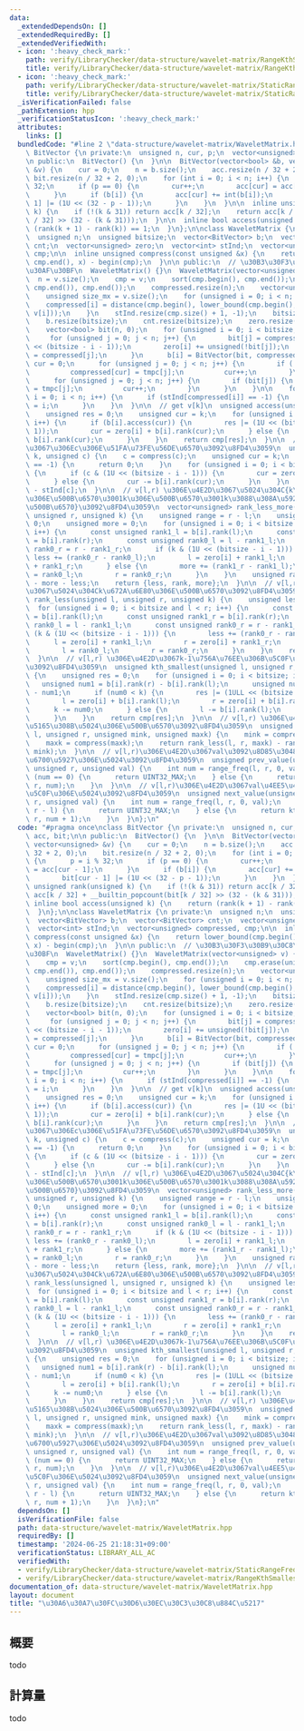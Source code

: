 ```yaml
---
data:
  _extendedDependsOn: []
  _extendedRequiredBy: []
  _extendedVerifiedWith:
  - icon: ':heavy_check_mark:'
    path: verify/LibraryChecker/data-structure/wavelet-matrix/RangeKthSmallest.test.cpp
    title: verify/LibraryChecker/data-structure/wavelet-matrix/RangeKthSmallest.test.cpp
  - icon: ':heavy_check_mark:'
    path: verify/LibraryChecker/data-structure/wavelet-matrix/StaticRangeFrequency.test.cpp
    title: verify/LibraryChecker/data-structure/wavelet-matrix/StaticRangeFrequency.test.cpp
  _isVerificationFailed: false
  _pathExtension: hpp
  _verificationStatusIcon: ':heavy_check_mark:'
  attributes:
    links: []
  bundledCode: "#line 2 \"data-structure/wavelet-matrix/WaveletMatrix.hpp\"\nclass\
    \ BitVector {\n private:\n  unsigned n, cur, p;\n  vector<unsigned> acc, bit;\n\
    \n public:\n  BitVector() {\n  }\n\n  BitVector(vector<bool> &b, vector<unsigned>\
    \ &v) {\n    cur = 0;\n    n = b.size();\n    acc.resize(n / 32 + 2, 0);\n   \
    \ bit.resize(n / 32 + 2, 0);\n    for (int i = 0; i < n; i++) {\n      p = i %\
    \ 32;\n      if (p == 0) {\n        cur++;\n        acc[cur] = acc[cur - 1];\n\
    \      }\n      if (b[i]) {\n        acc[cur] += int(b[i]);\n        bit[cur -\
    \ 1] |= (1U << (32 - p - 1));\n      }\n    }\n  }\n\n  inline unsigned rank(unsigned\
    \ k) {\n    if (!(k & 31)) return acc[k / 32];\n    return acc[k / 32] + __builtin_popcount(bit[k\
    \ / 32] >> (32 - (k & 31)));\n  }\n\n  inline bool access(unsigned k) {\n    return\
    \ (rank(k + 1) - rank(k)) == 1;\n  }\n};\n\nclass WaveletMatrix {\n private:\n\
    \  unsigned n;\n  unsigned bitsize;\n  vector<BitVector> b;\n  vector<BitVector>\
    \ cnt;\n  vector<unsigned> zero;\n  vector<int> stInd;\n  vector<unsigned> compressed,\
    \ cmp;\n\n  inline unsigned compress(const unsigned &x) {\n    return lower_bound(cmp.begin(),\
    \ cmp.end(), x) - begin(cmp);\n  }\n\n public:\n  // \u30B3\u30F3\u30B9\u30C8\u30E9\
    \u30AF\u30BF\n  WaveletMatrix() {}\n  WaveletMatrix(vector<unsigned> v) {\n  \
    \  n = v.size();\n    cmp = v;\n    sort(cmp.begin(), cmp.end());\n    cmp.erase(unique(cmp.begin(),\
    \ cmp.end()), cmp.end());\n    compressed.resize(n);\n    vector<unsigned> tmpc(n);\n\
    \    unsigned size_mx = v.size();\n    for (unsigned i = 0; i < n; i++) {\n  \
    \    compressed[i] = distance(cmp.begin(), lower_bound(cmp.begin(), cmp.end(),\
    \ v[i]));\n    }\n    stInd.resize(cmp.size() + 1, -1);\n    bitsize = bit_width(size_mx);\n\
    \    b.resize(bitsize);\n    cnt.resize(bitsize);\n    zero.resize(bitsize, 0);\n\
    \    vector<bool> bit(n, 0);\n    for (unsigned i = 0; i < bitsize; i++) {\n \
    \     for (unsigned j = 0; j < n; j++) {\n        bit[j] = compressed[j] & (1U\
    \ << (bitsize - i - 1));\n        zero[i] += unsigned(!bit[j]);\n        tmpc[j]\
    \ = compressed[j];\n      }\n      b[i] = BitVector(bit, compressed);\n      int\
    \ cur = 0;\n      for (unsigned j = 0; j < n; j++) {\n        if (!bit[j]) {\n\
    \          compressed[cur] = tmpc[j];\n          cur++;\n        }\n      }\n\
    \      for (unsigned j = 0; j < n; j++) {\n        if (bit[j]) {\n          compressed[cur]\
    \ = tmpc[j];\n          cur++;\n        }\n      }\n    }\n\n    for (unsigned\
    \ i = 0; i < n; i++) {\n      if (stInd[compressed[i]] == -1) {\n        stInd[compressed[i]]\
    \ = i;\n      }\n    }\n  }\n\n  // get v[k]\n  unsigned access(unsigned k) {\n\
    \    unsigned res = 0;\n    unsigned cur = k;\n    for (unsigned i = 0; i < bitsize;\
    \ i++) {\n      if (b[i].access(cur)) {\n        res |= (1U << (bitsize - i -\
    \ 1));\n        cur = zero[i] + b[i].rank(cur);\n      } else {\n        cur -=\
    \ b[i].rank(cur);\n      }\n    }\n    return cmp[res];\n  }\n\n  // v[0,k) \u4E2D\
    \u3067\u306Ec\u306E\u51FA\u73FE\u56DE\u6570\u3092\u8FD4\u3059\n  unsigned rank(unsigned\
    \ k, unsigned c) {\n    c = compress(c);\n    unsigned cur = k;\n    if (stInd[c]\
    \ == -1) {\n      return 0;\n    }\n    for (unsigned i = 0; i < bitsize; i++)\
    \ {\n      if (c & (1U << (bitsize - i - 1))) {\n        cur = zero[i] + b[i].rank(cur);\n\
    \      } else {\n        cur -= b[i].rank(cur);\n      }\n    }\n    return cur\
    \ - stInd[c];\n  }\n\n  // v[l,r) \u306E\u4E2D\u3067\u5024\u304C{k\u672A\u6E80\
    \u306E\u500B\u6570\u3001k\u306E\u500B\u6570\u3001k\u3088\u308A\u5927\u304D\u3044\
    \u500B\u6570}\u3092\u8FD4\u3059\n  vector<unsigned> rank_less_more(unsigned l,\
    \ unsigned r, unsigned k) {\n    unsigned range = r - l;\n    unsigned less =\
    \ 0;\n    unsigned more = 0;\n    for (unsigned i = 0; i < bitsize and l < r;\
    \ i++) {\n      const unsigned rank1_l = b[i].rank(l);\n      const unsigned rank1_r\
    \ = b[i].rank(r);\n      const unsigned rank0_l = l - rank1_l;\n      const unsigned\
    \ rank0_r = r - rank1_r;\n      if (k & (1U << (bitsize - i - 1))) {\n       \
    \ less += (rank0_r - rank0_l);\n        l = zero[i] + rank1_l;\n        r = zero[i]\
    \ + rank1_r;\n      } else {\n        more += (rank1_r - rank1_l);\n        l\
    \ = rank0_l;\n        r = rank0_r;\n      }\n    }\n    unsigned rank = range\
    \ - more - less;\n    return {less, rank, more};\n  }\n\n  // v[l,r) \u306E\u4E2D\
    \u3067\u5024\u304Ck\u672A\u6E80\u306E\u500B\u6570\u3092\u8FD4\u3059\n  unsigned\
    \ rank_less(unsigned l, unsigned r, unsigned k) {\n    unsigned less = 0;\n  \
    \  for (unsigned i = 0; i < bitsize and l < r; i++) {\n      const unsigned rank1_l\
    \ = b[i].rank(l);\n      const unsigned rank1_r = b[i].rank(r);\n      const unsigned\
    \ rank0_l = l - rank1_l;\n      const unsigned rank0_r = r - rank1_r;\n      if\
    \ (k & (1U << (bitsize - i - 1))) {\n        less += (rank0_r - rank0_l);\n  \
    \      l = zero[i] + rank1_l;\n        r = zero[i] + rank1_r;\n      } else {\n\
    \        l = rank0_l;\n        r = rank0_r;\n      }\n    }\n    return less;\n\
    \  }\n\n  // v[l,r) \u306E\u4E2D\u3067k-1\u756A\u76EE\u306B\u5C0F\u3055\u3044\u5024\
    \u3092\u8FD4\u3059\n  unsigned kth_smallest(unsigned l, unsigned r, unsigned k)\
    \ {\n    unsigned res = 0;\n    for (unsigned i = 0; i < bitsize; i++) {\n   \
    \   unsigned num1 = b[i].rank(r) - b[i].rank(l);\n      unsigned num0 = r - l\
    \ - num1;\n      if (num0 < k) {\n        res |= (1ULL << (bitsize - i - 1));\n\
    \        l = zero[i] + b[i].rank(l);\n        r = zero[i] + b[i].rank(r);\n  \
    \      k -= num0;\n      } else {\n        l -= b[i].rank(l);\n        r -= b[i].rank(r);\n\
    \      }\n    }\n    return cmp[res];\n  }\n\n  // v[l,r) \u306E\u4E2D\u3067[mink,maxk)\u306B\
    \u5165\u308B\u5024\u306E\u500B\u6570\u3092\u8FD4\u3059\n  unsigned range_freq(unsigned\
    \ l, unsigned r, unsigned mink, unsigned maxk) {\n    mink = compress(mink);\n\
    \    maxk = compress(maxk);\n    return rank_less(l, r, maxk) - rank_less(l, r,\
    \ mink);\n  }\n\n  // v[l,r)\u306E\u4E2D\u3067val\u3092\u8D85\u3048\u306A\u3044\
    \u6700\u5927\u306E\u5024\u3092\u8FD4\u3059\n  unsigned prev_value(unsigned l,\
    \ unsigned r, unsigned val) {\n    int num = range_freq(l, r, 0, val);\n    if\
    \ (num == 0) {\n      return UINT32_MAX;\n    } else {\n      return kth_smallest(l,\
    \ r, num);\n    }\n  }\n\n  // v[l,r)\u306E\u4E2D\u3067val\u4EE5\u4E0A\u306E\u6700\
    \u5C0F\u306E\u5024\u3092\u8FD4\u3059\n  unsigned next_value(unsigned l, unsigned\
    \ r, unsigned val) {\n    int num = range_freq(l, r, 0, val);\n    if (num ==\
    \ r - l) {\n      return UINT32_MAX;\n    } else {\n      return kth_smallest(l,\
    \ r, num + 1);\n    }\n  }\n};\n"
  code: "#pragma once\nclass BitVector {\n private:\n  unsigned n, cur, p;\n  vector<unsigned>\
    \ acc, bit;\n\n public:\n  BitVector() {\n  }\n\n  BitVector(vector<bool> &b,\
    \ vector<unsigned> &v) {\n    cur = 0;\n    n = b.size();\n    acc.resize(n /\
    \ 32 + 2, 0);\n    bit.resize(n / 32 + 2, 0);\n    for (int i = 0; i < n; i++)\
    \ {\n      p = i % 32;\n      if (p == 0) {\n        cur++;\n        acc[cur]\
    \ = acc[cur - 1];\n      }\n      if (b[i]) {\n        acc[cur] += int(b[i]);\n\
    \        bit[cur - 1] |= (1U << (32 - p - 1));\n      }\n    }\n  }\n\n  inline\
    \ unsigned rank(unsigned k) {\n    if (!(k & 31)) return acc[k / 32];\n    return\
    \ acc[k / 32] + __builtin_popcount(bit[k / 32] >> (32 - (k & 31)));\n  }\n\n \
    \ inline bool access(unsigned k) {\n    return (rank(k + 1) - rank(k)) == 1;\n\
    \  }\n};\n\nclass WaveletMatrix {\n private:\n  unsigned n;\n  unsigned bitsize;\n\
    \  vector<BitVector> b;\n  vector<BitVector> cnt;\n  vector<unsigned> zero;\n\
    \  vector<int> stInd;\n  vector<unsigned> compressed, cmp;\n\n  inline unsigned\
    \ compress(const unsigned &x) {\n    return lower_bound(cmp.begin(), cmp.end(),\
    \ x) - begin(cmp);\n  }\n\n public:\n  // \u30B3\u30F3\u30B9\u30C8\u30E9\u30AF\
    \u30BF\n  WaveletMatrix() {}\n  WaveletMatrix(vector<unsigned> v) {\n    n = v.size();\n\
    \    cmp = v;\n    sort(cmp.begin(), cmp.end());\n    cmp.erase(unique(cmp.begin(),\
    \ cmp.end()), cmp.end());\n    compressed.resize(n);\n    vector<unsigned> tmpc(n);\n\
    \    unsigned size_mx = v.size();\n    for (unsigned i = 0; i < n; i++) {\n  \
    \    compressed[i] = distance(cmp.begin(), lower_bound(cmp.begin(), cmp.end(),\
    \ v[i]));\n    }\n    stInd.resize(cmp.size() + 1, -1);\n    bitsize = bit_width(size_mx);\n\
    \    b.resize(bitsize);\n    cnt.resize(bitsize);\n    zero.resize(bitsize, 0);\n\
    \    vector<bool> bit(n, 0);\n    for (unsigned i = 0; i < bitsize; i++) {\n \
    \     for (unsigned j = 0; j < n; j++) {\n        bit[j] = compressed[j] & (1U\
    \ << (bitsize - i - 1));\n        zero[i] += unsigned(!bit[j]);\n        tmpc[j]\
    \ = compressed[j];\n      }\n      b[i] = BitVector(bit, compressed);\n      int\
    \ cur = 0;\n      for (unsigned j = 0; j < n; j++) {\n        if (!bit[j]) {\n\
    \          compressed[cur] = tmpc[j];\n          cur++;\n        }\n      }\n\
    \      for (unsigned j = 0; j < n; j++) {\n        if (bit[j]) {\n          compressed[cur]\
    \ = tmpc[j];\n          cur++;\n        }\n      }\n    }\n\n    for (unsigned\
    \ i = 0; i < n; i++) {\n      if (stInd[compressed[i]] == -1) {\n        stInd[compressed[i]]\
    \ = i;\n      }\n    }\n  }\n\n  // get v[k]\n  unsigned access(unsigned k) {\n\
    \    unsigned res = 0;\n    unsigned cur = k;\n    for (unsigned i = 0; i < bitsize;\
    \ i++) {\n      if (b[i].access(cur)) {\n        res |= (1U << (bitsize - i -\
    \ 1));\n        cur = zero[i] + b[i].rank(cur);\n      } else {\n        cur -=\
    \ b[i].rank(cur);\n      }\n    }\n    return cmp[res];\n  }\n\n  // v[0,k) \u4E2D\
    \u3067\u306Ec\u306E\u51FA\u73FE\u56DE\u6570\u3092\u8FD4\u3059\n  unsigned rank(unsigned\
    \ k, unsigned c) {\n    c = compress(c);\n    unsigned cur = k;\n    if (stInd[c]\
    \ == -1) {\n      return 0;\n    }\n    for (unsigned i = 0; i < bitsize; i++)\
    \ {\n      if (c & (1U << (bitsize - i - 1))) {\n        cur = zero[i] + b[i].rank(cur);\n\
    \      } else {\n        cur -= b[i].rank(cur);\n      }\n    }\n    return cur\
    \ - stInd[c];\n  }\n\n  // v[l,r) \u306E\u4E2D\u3067\u5024\u304C{k\u672A\u6E80\
    \u306E\u500B\u6570\u3001k\u306E\u500B\u6570\u3001k\u3088\u308A\u5927\u304D\u3044\
    \u500B\u6570}\u3092\u8FD4\u3059\n  vector<unsigned> rank_less_more(unsigned l,\
    \ unsigned r, unsigned k) {\n    unsigned range = r - l;\n    unsigned less =\
    \ 0;\n    unsigned more = 0;\n    for (unsigned i = 0; i < bitsize and l < r;\
    \ i++) {\n      const unsigned rank1_l = b[i].rank(l);\n      const unsigned rank1_r\
    \ = b[i].rank(r);\n      const unsigned rank0_l = l - rank1_l;\n      const unsigned\
    \ rank0_r = r - rank1_r;\n      if (k & (1U << (bitsize - i - 1))) {\n       \
    \ less += (rank0_r - rank0_l);\n        l = zero[i] + rank1_l;\n        r = zero[i]\
    \ + rank1_r;\n      } else {\n        more += (rank1_r - rank1_l);\n        l\
    \ = rank0_l;\n        r = rank0_r;\n      }\n    }\n    unsigned rank = range\
    \ - more - less;\n    return {less, rank, more};\n  }\n\n  // v[l,r) \u306E\u4E2D\
    \u3067\u5024\u304Ck\u672A\u6E80\u306E\u500B\u6570\u3092\u8FD4\u3059\n  unsigned\
    \ rank_less(unsigned l, unsigned r, unsigned k) {\n    unsigned less = 0;\n  \
    \  for (unsigned i = 0; i < bitsize and l < r; i++) {\n      const unsigned rank1_l\
    \ = b[i].rank(l);\n      const unsigned rank1_r = b[i].rank(r);\n      const unsigned\
    \ rank0_l = l - rank1_l;\n      const unsigned rank0_r = r - rank1_r;\n      if\
    \ (k & (1U << (bitsize - i - 1))) {\n        less += (rank0_r - rank0_l);\n  \
    \      l = zero[i] + rank1_l;\n        r = zero[i] + rank1_r;\n      } else {\n\
    \        l = rank0_l;\n        r = rank0_r;\n      }\n    }\n    return less;\n\
    \  }\n\n  // v[l,r) \u306E\u4E2D\u3067k-1\u756A\u76EE\u306B\u5C0F\u3055\u3044\u5024\
    \u3092\u8FD4\u3059\n  unsigned kth_smallest(unsigned l, unsigned r, unsigned k)\
    \ {\n    unsigned res = 0;\n    for (unsigned i = 0; i < bitsize; i++) {\n   \
    \   unsigned num1 = b[i].rank(r) - b[i].rank(l);\n      unsigned num0 = r - l\
    \ - num1;\n      if (num0 < k) {\n        res |= (1ULL << (bitsize - i - 1));\n\
    \        l = zero[i] + b[i].rank(l);\n        r = zero[i] + b[i].rank(r);\n  \
    \      k -= num0;\n      } else {\n        l -= b[i].rank(l);\n        r -= b[i].rank(r);\n\
    \      }\n    }\n    return cmp[res];\n  }\n\n  // v[l,r) \u306E\u4E2D\u3067[mink,maxk)\u306B\
    \u5165\u308B\u5024\u306E\u500B\u6570\u3092\u8FD4\u3059\n  unsigned range_freq(unsigned\
    \ l, unsigned r, unsigned mink, unsigned maxk) {\n    mink = compress(mink);\n\
    \    maxk = compress(maxk);\n    return rank_less(l, r, maxk) - rank_less(l, r,\
    \ mink);\n  }\n\n  // v[l,r)\u306E\u4E2D\u3067val\u3092\u8D85\u3048\u306A\u3044\
    \u6700\u5927\u306E\u5024\u3092\u8FD4\u3059\n  unsigned prev_value(unsigned l,\
    \ unsigned r, unsigned val) {\n    int num = range_freq(l, r, 0, val);\n    if\
    \ (num == 0) {\n      return UINT32_MAX;\n    } else {\n      return kth_smallest(l,\
    \ r, num);\n    }\n  }\n\n  // v[l,r)\u306E\u4E2D\u3067val\u4EE5\u4E0A\u306E\u6700\
    \u5C0F\u306E\u5024\u3092\u8FD4\u3059\n  unsigned next_value(unsigned l, unsigned\
    \ r, unsigned val) {\n    int num = range_freq(l, r, 0, val);\n    if (num ==\
    \ r - l) {\n      return UINT32_MAX;\n    } else {\n      return kth_smallest(l,\
    \ r, num + 1);\n    }\n  }\n};\n"
  dependsOn: []
  isVerificationFile: false
  path: data-structure/wavelet-matrix/WaveletMatrix.hpp
  requiredBy: []
  timestamp: '2024-06-25 21:18:31+09:00'
  verificationStatus: LIBRARY_ALL_AC
  verifiedWith:
  - verify/LibraryChecker/data-structure/wavelet-matrix/StaticRangeFrequency.test.cpp
  - verify/LibraryChecker/data-structure/wavelet-matrix/RangeKthSmallest.test.cpp
documentation_of: data-structure/wavelet-matrix/WaveletMatrix.hpp
layout: document
title: "\u30A6\u30A7\u30FC\u30D6\u30EC\u30C3\u30C8\u884C\u5217"
---
```


## 概要

todo

## 計算量
todo